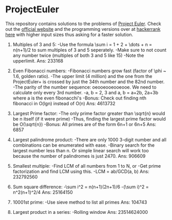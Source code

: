 # ProjectEuler

This repository contains solutions to the problems of [Project Euler](https://en.wikipedia.org/wiki/Project_Euler). Check out the [official website](https://projecteuler.net/) and the programming versions over at [hackerrank](https://www.hackerrank.com/) [here](https://www.hackerrank.com/contests/projecteuler/challenges) with higher input sizes thus asking for a faster solution.

1. Multiples of 3 and 5:
-Use the formula \sum i = 1 + 2 + \dots + n = n(n+1)/2 to sum multiples of 3 and 5 seperately.
-Make sure to not count any number twice (multiples of both 3 and 5 like 15)
-Note the upperlimit.
Ans: 233168

2. Even Fibonacci numbers:
-Fibonacci numbers grow fast (factor of \phi ~ 1.6, golden ratio).
-The upper limit (4 million) and the one from the ProjectEuler+ is crossed by just the 34th number and the 82nd number.
-The parity of the number sequence: oeooeooeooeooe. We need to calculate only every 3rd number.
-a, b = 2, 3 and a, b = a+2b, 2a+3b where a is the even fibonacchi's
-Bonus: Check out finding nth fibonacci in O(lgn) instead of O(n)
Ans: 4613732

3. Largest Prime factor:
-The only prime factor greater than \sqrt{n} would be n itself (if it were prime)
-Thus, finding the largest prime factor would be O(\sqrt{n})
-Bonus: All primes are of the form 6n+1 or 6n+5
Ans: 6857

4. Largest palindrome product:
-There are only 1000 3-digit number and all combinations can be enumerated with ease.
-Binary search for the largest number less than n. Or simple linear search will work too because the number of palindromes is just 2470.
Ans: 906609

5. Smallest multiple:
-Find LCM of all numbers from 1 to N, or
-Get prime factorization and find LCM using this.
-LCM = ab/GCD(a, b)
Ans: 232792560

6. Sum square difference:
-\sum i^2 = n(n+1)(2n+1)/6
-(\sum i)^2 = n^2(n+1)^2/4
Ans: 25164150

7. 10001st prime:
-Use sieve method to list all primes
Ans: 104743

8. Largest product in a series:
-Rolling window
Ans: 23514624000
